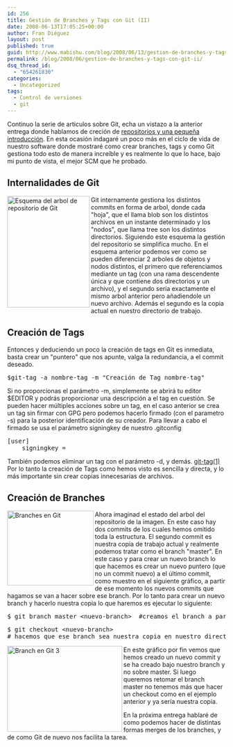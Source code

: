 ```yaml
---
id: 256
title: Gestión de Branches y Tags con Git (II)
date: 2008-06-13T17:05:25+00:00
author: Fran Diéguez
layout: post
published: true
guid: http://www.mabishu.com/blog/2008/06/13/gestion-de-branches-y-tags-con-git-ii
permalink: /blog/2008/06/gestion-de-branches-y-tags-con-git-ii/
dsq_thread_id:
  - "654261830"
categories:
  - Uncategorized
tags:
  - Control de versiones
  - git
---
```

Continuo la serie de articulos sobre Git, echa un vistazo a la anterior entrega donde hablamos de creción de <a title="Control de versiones con Git (I) | Mabishu" href="http://www.mabishu.com/blog/2008/06/04/control-de-versiones-con-git-i">repositorios y una pequeña introducción</a>. En esta ocasión indagaré un poco más en el ciclo de vida de nuestro software donde mostraré como crear branches, tags y como Git gestiona todo esto de manera increíble y es realmente lo que lo hace, bajo mi punto de vista, el mejor SCM que he probado.
## Internalidades de Git
<img class="sinborde alignleft" src="/assets/2008/07/esquema-del-arbol-de-repositorio-de-git.jpg" alt="Esquema del arbol de repositorio de Git" width="190" height="256" align="left" />Git internamente gestiona los distintos commits en forma de arbol, donde cada "hoja", que el llama blob son los distintos archivos en un instante determinado y los "nodos", que llama tree son los distintos directorios. Siguiendo este esquema la gestión del repositorio se simplifica mucho.
En el esquema anterior podemos ver como se pueden diferenciar 2 arboles de objetos y nodos distintos, el primero que referenciamos mediante un tag (con una rama descendente única y que contiene dos directorios y un archivo), y el segundo sería exactamente el mismo arbol anterior pero añadiendole un nuevo archivo. Además el segundo es la copia actual en nuestro directorio de trabajo.
## Creación de Tags
Entonces y deduciendo un poco la creación de tags en Git es inmediata, basta crear un "puntero" que nos apunte, valga la redundancia, a el commit deseado.
<pre>$git-tag -a nombre-tag -m "Creación de Tag nombre-tag"</pre>
Si no proporcionas el parámetro -m, simplemente se abrirá tu editor $EDITOR y podrás proporcionar una descripción a el tag en cuestión.
Se pueden hacer múltiples acciones sobre un tag, en el caso anterior se crea un tag sin firmar con GPG pero podemos hacerlo firmado (con el parametro -s) para la posterior identificación de su creador. Para llevar a cabo el firmado se usa el parámetro signingkey de nuestro .gitconfig
<pre lang="bash">[user]
    signingkey =</pre>
También podemos eliminar un tag con el parámetro -d, y demás. <a title="git-tag(1)" href="http://www.kernel.org/pub/software/scm/git/docs/git-tag.html">git-tag(1)</a>
Por lo tanto la creación de Tags como hemos visto es sencilla y directa, y lo más importante sin crear copias innecesarias de archivos.


## Creación de Branches
<img class="sinborde" src="/assets/2008/07/branches-en-git.jpg" alt="Branches en Git" width="199" height="172" align="left" />Ahora imaginad el estado del arbol del repositorio de la imagen. En este caso hay dos commits de los cuales hemos omitido toda la estructura. El segundo commit es nuestra copia de trabajo actual y realmente podemos tratar como el branch "master". En este caso y para crear un nuevo branch lo que hacemos es crear un nuevo puntero (que no un commit nuevo) a el último commit, como muestro en el siguiente gráfico, a partir de ese momento los nuevos commits que hagamos se van a hacer sobre ese branch. Por lo tanto para crear un nuevo branch y hacerlo nuestra copia lo que haremos es ejecutar lo siguiente:
<pre>$ git branch master &lt;nuevo-branch>  #creamos el branch a partir de master</pre>
<pre>$ git checkout &lt;nuevo-branch>
# hacemos que ese branch sea nuestra copia en nuestro directorio de trabajo</pre>
<img class="sinborde" src="/assets/2008/06/branch-en-git-3.jpg" alt="Branch en Git 3" width="265" height="197" align="left" />En este gráfico por fin vemos que hemos creado un nuevo commit y se ha creado bajo nuestro branch y no sobre master. Si luego queremos retomar el branch master no tenemos más que hacer un checkout como en el ejemplo anterior y ya sería nuestra copia.

En la próxima entrega hablaré de como podemos hacer de distintas formas merges de los branches, y de como Git de nuevo nos facilita la tarea.
